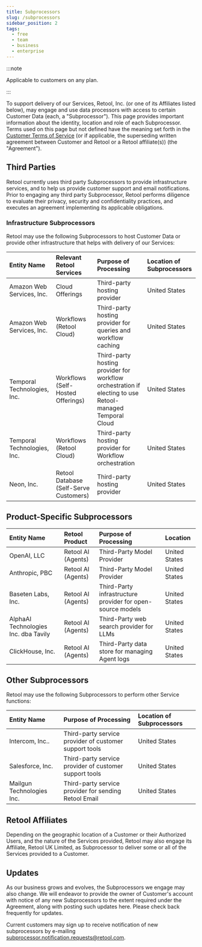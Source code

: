 ```yaml
---
title: Subprocessors
slug: /subprocessors
sidebar_position: 2
tags:
  - free
  - team
  - business
  - enterprise
---
```


:::note

Applicable to customers on any plan.

:::

To support delivery of our Services, Retool, Inc. (or one of its Affiliates listed below), may engage and use data processors with access to certain Customer Data (each, a "Subprocessor"). This page provides important information about the identity, location and role of each Subprocessor. Terms used on this page but not defined have the meaning set forth in the [Customer Terms of Service](https://docs.retool.com/legal/customer-terms-of-service) (or if applicable, the superseding written agreement between Customer and Retool or a Retool affiliate(s)) (the "Agreement").

## Third Parties

Retool currently uses third party Subprocessors to provide infrastructure services, and to help us provide customer support and email notifications. Prior to engaging any third party Subprocessor, Retool performs diligence to evaluate their privacy, security and confidentiality practices, and executes an agreement implementing its applicable obligations.

### Infrastructure Subprocessors

Retool may use the following Subprocessors to host Customer Data or provide other infrastructure that helps with delivery of our Services:

| Entity Name                 | Relevant Retool Services               | Purpose of Processing                                                                                    | Location of Subprocessors |
| :-------------------------- | :------------------------------------- | :------------------------------------------------------------------------------------------------------- | :------------------------ |
| Amazon Web Services, Inc.   | Cloud Offerings                        | Third-party hosting provider                                                                             | United States             |
| Amazon Web Services, Inc.   | Workflows (Retool Cloud)               | Third-party hosting provider for queries and workflow caching                                            | United States             |
| Temporal Technologies, Inc. | Workflows (Self-Hosted Offerings)      | Third-party hosting provider for workflow orchestration if electing to use Retool-managed Temporal Cloud | United States             |
| Temporal Technologies, Inc. | Workflows (Retool Cloud)               | Third-party hosting provider for Workflow orchestration                                                  | United States             |
| Neon, Inc.                  | Retool Database (Self-Serve Customers) | Third-party hosting provider                                                                             | United States             |

## Product-Specific Subprocessors

| Entity Name                          | Retool Product     | Purpose of Processing                                      | Location      |
| :----------------------------------- | :----------------- | :--------------------------------------------------------- | :------------ |
| OpenAI, LLC                          | Retool AI (Agents) | Third-Party Model Provider                                 | United States |
| Anthropic, PBC                       | Retool AI (Agents) | Third-Party Model Provider                                 | United States |
| Baseten Labs, Inc.                   | Retool AI (Agents) | Third-Party infrastructure provider for open-source models | United States |
| AlphaAI Technologies Inc. dba Tavily | Retool AI (Agents) | Third-Party web search provider for LLMs                   | United States |
| ClickHouse, Inc.                     | Retool AI (Agents) | Third-Party data store for managing Agent logs             | United States |

## Other Subprocessors

Retool may use the following Subprocessors to perform other Service functions:

| Entity Name               | Purpose of Processing                                  | Location of Subprocessors |
| :------------------------ | :----------------------------------------------------- | :------------------------ |
| Intercom, Inc..           | Third-party service provider of customer support tools | United States             |
| Salesforce, Inc.          | Third-party service provider of customer support tools | United States             |
| Mailgun Technologies Inc. | Third-party service provider for sending Retool Email  | United States             |

## Retool Affiliates

Depending on the geographic location of a Customer or their Authorized Users, and the nature of the Services provided, Retool may also engage its Affiliate, Retool UK Limited, as Subprocessor to deliver some or all of the Services provided to a Customer.

## Updates

As our business grows and evolves, the Subprocessors we engage may also change. We will endeavor to provide the owner of Customer's account with notice of any new Subprocessors to the extent required under the Agreement, along with posting such updates here. Please check back frequently for updates.

Current customers may sign up to receive notification of new subprocessors by e-mailing subprocessor.notification.requests@retool.com.
